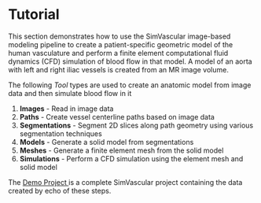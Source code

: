 <h1 id="tutorial"> Tutorial </h1>

This section demonstrates how to use the SimVascular image-based modeling pipeline to create a patient-specific geometric model 
of the human vasculature and perform a finite element computational fluid dynamics (CFD) simulation of blood flow in that model.
A model of an aorta with left and right iliac vessels is created from an MR image volume.

The following <i>Tool</i> types are used to create an anatomic model from image data and then simulate blood flow in it 

<ol>
  <li> <b>Images</b> - Read in image data 
  <li> <b>Paths</b> - Create vessel centerline paths based on image data
  <li> <b>Segmentations</b> - Segment 2D slices along path geometry using various segmentation techniques
  <li> <b>Models</b> - Generate a solid model from segmentations
  <li> <b>Meshes</b> - Generate a finite element mesh from the solid model
  <li> <b>Simulations</b> - Perform a CFD simulation using the element mesh and solid model
</ol>

The <a href="https://simtk.org/frs/download_confirm.php/file/5113/DemoProject.zip?group_id=930"> Demo Project </a>
is a complete SimVascular project containing the data created by echo of these steps. 


